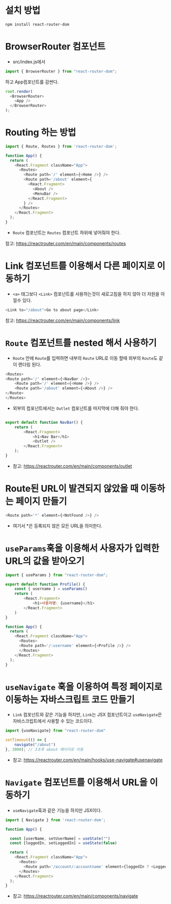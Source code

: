 # 설치 방법

```bash
npm install react-router-dom
```

# BrowserRouter 컴포넌트
- src/index.js에서 
```js
import { BrowserRouter } from "react-router-dom";
```
하고 App컴포넌트를 감싼다.
```js
root.render(
  <BrowserRouter>
    <App />
  </BrowserRouter>
);
```

# Routing 하는 방법
```js
import { Route, Routes } from 'react-router-dom';

function App() {
  return (
    <React.Fragment className="App">
      <Routes>
        <Route path='/' element={<Home />} />
        <Route path='/about' element={
          <React.Fragment>
            <About />
            <MenuBar />
          </React.Fragment>
        } />
      </Routes>
    </React.Fragment>
  );
}
```
- `Route` 컴포넌트는 `Routes` 컴포넌트 하위에 넣어줘야 한다.


참고: https://reactrouter.com/en/main/components/routes

# Link 컴포넌트를 이용해서 다른 페이지로 이동하기
- `<a>` 태그보다 `<Link>` 컴포넌트를 사용하는것이 새로고침을 하지 않아 더 자원을 아낄수 있다.
```js
<Link to="/about">Go to about page</Link>
```

참고: https://reactrouter.com/en/main/components/link


# `Route` 컴포넌트를 nested 해서 사용하기
- `Route` 안에 `Route`를 입력하면 내부의 `Route` URL로 이동 할때 외부의 `Route`도 같이 랜더링 된다.
```js
<Routes>
<Route path='/' element={<NavBar />}>
    <Route path='/' element={<Home />} />
    <Route path='/about' element={<About />} />
</Route>
</Routes>
```

- 외부의 컴포넌트에서는 `Outlet` 컴포넌트를 마지막에 더해 줘야 한다.
```js

export default function NavBar() {
    return (
        <React.Fragment>
            <h1>Nav Bar</h1>
            <Outlet />
        </React.Fragment>
    );
}
```

- 참고: https://reactrouter.com/en/main/components/outlet


# Route된 URL이 발견되지 않았을 때 이동하는 페이지 만들기
```js
<Route path='*' element={<NotFound />} />
```
- 여기서 *은 등록되지 않은 모든 URL을 의미한다.

# `useParams`훅을 이용해서 사용자가 입력한 URL의 값을 받아오기
```js
import { useParams } from "react-router-dom";

export default function Profile() {
    const { username } = useParams()
    return (
        <React.Fragment>
            <h1>사용자명: {username}</h1>
        </React.Fragment>
    )
}
```

```js
function App() {
  return (
    <React.Fragment className="App">
      <Routes>
      <Route path='/:username' element={<Profile />} />
      </Routes>
    </React.Fragment>
  );
}
```

# `useNavigate` 훅을 이용하여 특정 페이지로 이동하는 자바스크립트 코드 만들기
- `Link` 컴포넌트와 같은 기능을 하지만, `Link`는 JSX 컴포넌트이고 `useNavigate`은 자바스크립트에서 사용할 수 있는 코드이다.

```js
import {useNavigate} from "react-router-dom"

setTimeout(() => {
    navigate("/about")
}, 3000); // 3초후 about 페이지로 이동
```

- 참고: https://reactrouter.com/en/main/hooks/use-navigate#usenavigate

# `Navigate` 컴포넌트를 이용해서 URL을 이동하기
- `useNavigate`훅과 같은 기능을 하지만 JSX이다.

```js
import { Navigate } from 'react-router-dom';

function App() {

  const [userName, setUserName] = useState("")
  const [loggedIn, setLoggedIn] = useState(false)

  return (
    <React.Fragment className="App">
      <Routes>
        <Route path='/account/:accountname' element={loggedIn ? <LoggedInPage username={userName} /> : <Navigate to={'/login'} />} />
      </Routes>
    </React.Fragment>
  );
}
```

- 참고: https://reactrouter.com/en/main/components/navigate